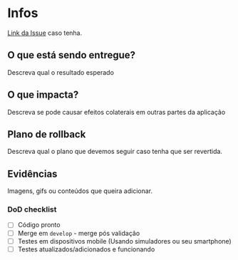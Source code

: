 # Infos

[Link da Issue](https://github.com) caso tenha.

## O que está sendo entregue?

Descreva qual o resultado esperado

## O que impacta?

Descreva se pode causar efeitos colaterais em outras partes da aplicação

## Plano de rollback

Descreva qual o plano que devemos seguir caso tenha que ser revertida.

## Evidências

Imagens, gifs ou conteúdos que queira adicionar.

### DoD checklist

- [ ] Código pronto
- [ ] Merge em `develop` - merge pós validação
- [ ] Testes em dispositivos mobile (Usando simuladores ou seu smartphone)
- [ ] Testes atualizados/adicionados e funcionando
